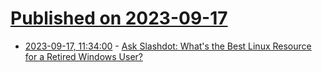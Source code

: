 # [Published on 2023-09-17](index.md)

* [2023-09-17, 11:34:00](https://ask.slashdot.org/story/23/09/17/051227/ask-slashdot-whats-the-best-linux-resource-for-a-retired-windows-user?utm_source=rss1.0mainlinkanon&utm_medium=feed) - [Ask Slashdot: What's the Best Linux Resource for a Retired Windows User?](https://ask.slashdot.org/story/23/09/17/051227/ask-slashdot-whats-the-best-linux-resource-for-a-retired-windows-user?utm_source=rss1.0mainlinkanon&utm_medium=feed)
